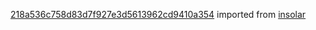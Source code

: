 [218a536c758d83d7f927e3d5613962cd9410a354](https://github.com/insolar/insolar/commit/218a536c758d83d7f927e3d5613962cd9410a354) imported from [insolar](https://github.com/insolar/insolar)
